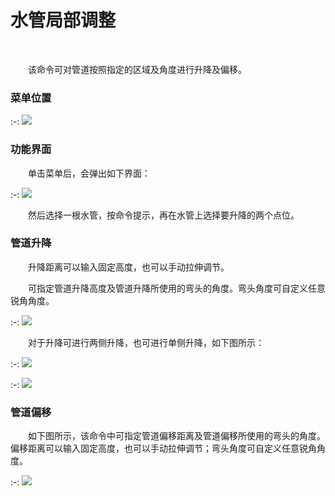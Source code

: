 #  水管局部调整
<br/>

&emsp;&emsp;该命令可对管道按照指定的区域及角度进行升降及偏移。

### 菜单位置

:-: ![](.topwrite/assets/image_1658995249666.png)

### 功能界面

&emsp;&emsp;单击菜单后，会弹出如下界面：

:-: ![](.topwrite/assets/image_1658996390594.png)

&emsp;&emsp;然后选择一根水管，按命令提示，再在水管上选择要升降的两个点位。

### 管道升降

&emsp;&emsp;升降距离可以输入固定高度，也可以手动拉伸调节。

&emsp;&emsp;可指定管道升降高度及管道升降所使用的弯头的角度。弯头角度可自定义任意锐角角度。

:-: ![](.topwrite/assets/image_1658996795907.png)

&emsp;&emsp;对于升降可进行两侧升降，也可进行单侧升降，如下图所示：

:-:  ![](.topwrite/assets/image_1658996817190.png)

:-: ![](.topwrite/assets/image_1658996980546.png)



### 管道偏移

&emsp;&emsp;如下图所示，该命令中可指定管道偏移距离及管道偏移所使用的弯头的角度。偏移距离可以输入固定高度，也可以手动拉伸调节；弯头角度可自定义任意锐角角度。

:-: ![](.topwrite/assets/image_1658997190315.png)










